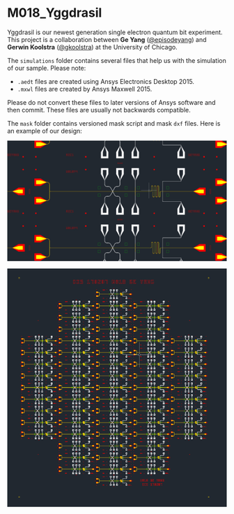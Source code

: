# M018_Yggdrasil
Yggdrasil is our newest generation single electron quantum bit experiment.
This project is a collaboration between **Ge Yang** ([@episodeyang](https://github.com/episodeyang))
and **Gerwin Koolstra** ([@gkoolstra](https://github.com/gkoolstra)) at the University of Chicago.

The `simulations` folder contains several files that help us with the simulation of our sample. Please note: 
- `.aedt` files are created using Ansys Electronics Desktop 2015.
- `.mxwl` files are created by Ansys Maxwell 2015.

Please do not convert these files to later versions of Ansys software and then commit. These files are usually not backwards compatible.

The `mask` folder contains versioned mask script and 
mask `dxf` files. Here is an example of our design:

![m018v4_yggdrasil_R2C1](figures/chip.png)

![m018v4_yggdrasil_full_wafer](figures/wafer.png)



